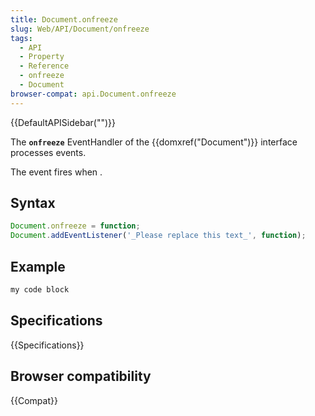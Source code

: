```yaml
---
title: Document.onfreeze
slug: Web/API/Document/onfreeze
tags:
  - API
  - Property
  - Reference
  - onfreeze
  - Document
browser-compat: api.Document.onfreeze
---
```

{{DefaultAPISidebar("")}}

The **`onfreeze`** EventHandler of the {{domxref("Document")}} interface processes  events.

The  event fires when .

## Syntax

```js
Document.onfreeze = function;
Document.addEventListener('_Please replace this text_', function);
```

## Example

```js
my code block
```

## Specifications

{{Specifications}}

## Browser compatibility

{{Compat}}


